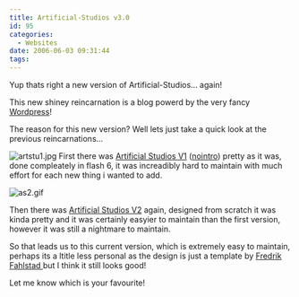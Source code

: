 ```yaml
---
title: Artificial-Studios v3.0
id: 95
categories:
  - Websites
date: 2006-06-03 09:31:44
tags:
---
```


Yup thats right a new version of Artificial-Studios... again!

This new shiney reincarnation is a blog powerd by the very fancy [Wordpress](https://wordpress.org/)!

The reason for this new version? Well lets just take a quick look at the previous reincarnations...

![artstu1.jpg](https://mikecann.co.uk/wp-content/uploads/2006/06/artstu1.jpg)
First there was [Artificial Studios V1](https://www.mikecann.co.uk/ArtificialStudios1/ArtStu.html) ([nointro](https://www.mikecann.co.uk/ArtificialStudios1/ArtStuMain.html)) pretty as it was, done compleately in flash 6, it was increadibly hard to maintain with much effort for each new thing i wanted to add.

![as2.gif](https://mikecann.co.uk/wp-content/uploads/2006/06/as2.gif)

Then there was [Artificial Studios V2](https://www.mikecann.co.uk/ArtificialStudios2/) again, designed from scratch it was kinda pretty and it was certainly easyier to maintain than the first version, however it was still a nightmare to maintain.

So that leads us to this current version, which is extremely easy to maintain, perhaps its a ltitle less personal as the design is just a template by [Fredrik Fahlstad ](https://www.fahlstad.se/)but I think it still looks good!

Let me know which is your favourite!